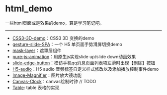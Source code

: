 # html_demo
一些html页面或是效果的demo，算是学习笔记吧。

---

- [CSS3-3D-demo](./CSS3-3D-demo/README.md)：CSS3 3D 变换的demo
- [gesture-slide-SPA](./gesture-slide-SPA/README.md)：一个 H5 单页面手势滑屏切换demo
- [mask-layer](./mask-layer/README.md)：遮罩层组件
- [pure-js-animation](./pure-js-animation/README.md)：用原生js实现slide up/slide down动画效果
- [slide-edge-button](./slide-edge-button/README.md)：模仿手机qq消息页面列表项左滑时出现【删除】按钮
- [H5-audio](./H5-audio/README.md)：H5 audio 音频标签自定义样式修改以及添加播放控制事件demo
- [Image-Magnifier](./Image-Magnifier/README.md)：图片放大镜功能
- [Canvas-Clock](./Canvas-Clock/README.md)：canvas绘制时钟 // TODO
- [Table](./table/README.md): table 表格的实现
